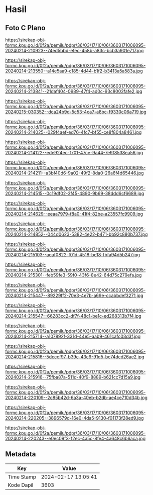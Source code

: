 # Hasil

## Foto C Plano

https://sirekap-obj-formc.kpu.go.id/0f2a/pemilu/pdpr/36/03/17/10/06/3603171006095-20240214-210923--74ed5bbd-efec-458b-a83c-bcb3a901e717.jpg

https://sirekap-obj-formc.kpu.go.id/0f2a/pemilu/pdpr/36/03/17/10/06/3603171006095-20240214-213550--a14e5aa9-c185-4d44-b1f2-b3413a5a583a.jpg

https://sirekap-obj-formc.kpu.go.id/0f2a/pemilu/pdpr/36/03/17/10/06/3603171006095-20240214-213841--21daf404-0989-47f4-ad0c-93c8003fafe2.jpg

https://sirekap-obj-formc.kpu.go.id/0f2a/pemilu/pdpr/36/03/17/10/06/3603171006095-20240215-030352--dca24b9d-5c53-4ca7-a8bc-f9330c06a719.jpg

https://sirekap-obj-formc.kpu.go.id/0f2a/pemilu/pdpr/36/03/17/10/06/3603171006095-20240214-214025--029f4aef-ed76-4fc7-bf55-ce8f804a8461.jpg

https://sirekap-obj-formc.kpu.go.id/0f2a/pemilu/pdpr/36/03/17/10/06/3603171006095-20240214-214122--ede924ec-f701-47ce-9a44-7e9f8538ea56.jpg

https://sirekap-obj-formc.kpu.go.id/0f2a/pemilu/pdpr/36/03/17/10/06/3603171006095-20240214-214211--a3bf40d6-9a02-49f2-8da0-26a6f4d65446.jpg

https://sirekap-obj-formc.kpu.go.id/0f2a/pemilu/pdpr/36/03/17/10/06/3603171006095-20240214-214515--0c19df02-3f45-4890-9b69-38ddd6cf6689.jpg

https://sirekap-obj-formc.kpu.go.id/0f2a/pemilu/pdpr/36/03/17/10/06/3603171006095-20240214-214629--eeaa7979-f8a0-41f4-82be-a23557fc9909.jpg

https://sirekap-obj-formc.kpu.go.id/0f2a/pemilu/pdpr/36/03/17/10/06/3603171006095-20240214-214852--044d0623-5382-4e22-b471-bb92c880b737.jpg

https://sirekap-obj-formc.kpu.go.id/0f2a/pemilu/pdpr/36/03/17/10/06/3603171006095-20240214-215103--aeaf0822-f01d-4518-be18-fbfa94d5b247.jpg

https://sirekap-obj-formc.kpu.go.id/0f2a/pemilu/pdpr/36/03/17/10/06/3603171006095-20240214-215301--feb59fe3-59f0-43f6-8e42-64d75c279efa.jpg

https://sirekap-obj-formc.kpu.go.id/0f2a/pemilu/pdpr/36/03/17/10/06/3603171006095-20240214-215447--89229ff2-70e3-4e7b-a69e-ccabbdef3271.jpg

https://sirekap-obj-formc.kpu.go.id/0f2a/pemilu/pdpr/36/03/17/10/06/3603171006095-20240214-215547--66283cc2-df7f-48c1-be1c-ed268313b7f4.jpg

https://sirekap-obj-formc.kpu.go.id/0f2a/pemilu/pdpr/36/03/17/10/06/3603171006095-20240214-215714--a107892f-331d-44e5-aab9-461cafc03d3f.jpg

https://sirekap-obj-formc.kpu.go.id/0f2a/pemilu/pdpr/36/03/17/10/06/3603171006095-20240214-215816--5dcccf97-b39c-43c9-91d5-bc74dcd26ae2.jpg

https://sirekap-obj-formc.kpu.go.id/0f2a/pemilu/pdpr/36/03/17/10/06/3603171006095-20240214-215916--75fba87a-511d-40f9-8889-b621cc7d15a9.jpg

https://sirekap-obj-formc.kpu.go.id/0f2a/pemilu/pdpr/36/03/17/10/06/3603171006095-20240214-220109--2c85b42d-6a3a-40eb-b2db-ae4ce710d34b.jpg

https://sirekap-obj-formc.kpu.go.id/0f2a/pemilu/pdpr/36/03/17/10/06/3603171006095-20240214-220205--3896579d-16e0-4da5-9130-f01173f28ed9.jpg

https://sirekap-obj-formc.kpu.go.id/0f2a/pemilu/pdpr/36/03/17/10/06/3603171006095-20240214-220243--e0ec09f3-f2ec-4a5c-8fe4-4a648c6b6aca.jpg


## Metadata

| Key        | Value               |
| ---------- | ------------------- |
| Time Stamp | 2024-02-17 13:05:41 |
| Kode Dapil | 3603                |



